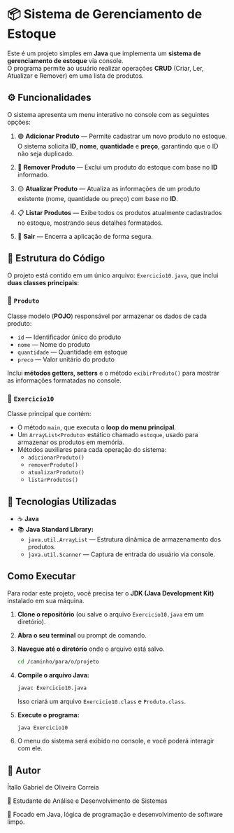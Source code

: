 # 📦 Sistema de Gerenciamento de Estoque

Este é um projeto simples em **Java** que implementa um **sistema de gerenciamento de estoque** via console.  
O programa permite ao usuário realizar operações **CRUD** (Criar, Ler, Atualizar e Remover) em uma lista de produtos.


## ⚙️ Funcionalidades

O sistema apresenta um menu interativo no console com as seguintes opções:

1. 🟢 **Adicionar Produto** — Permite cadastrar um novo produto no estoque.  
   O sistema solicita **ID**, **nome**, **quantidade** e **preço**, garantindo que o ID não seja duplicado.

2. 🔴 **Remover Produto** — Exclui um produto do estoque com base no **ID** informado.

3. 🟡 **Atualizar Produto** — Atualiza as informações de um produto existente (nome, quantidade ou preço) com base no **ID**.

4. 📋 **Listar Produtos** — Exibe todos os produtos atualmente cadastrados no estoque, mostrando seus detalhes formatados.

5. 🚪 **Sair** — Encerra a aplicação de forma segura.


## 🧱 Estrutura do Código

O projeto está contido em um único arquivo: `Exercicio10.java`, que inclui **duas classes principais**:

### 🔹 `Produto`
Classe modelo (**POJO**) responsável por armazenar os dados de cada produto:
- `id` — Identificador único do produto  
- `nome` — Nome do produto  
- `quantidade` — Quantidade em estoque  
- `preco` — Valor unitário do produto  

Inclui **métodos getters, setters** e o método `exibirProduto()` para mostrar as informações formatadas no console.

### 🔹 `Exercicio10`
Classe principal que contém:
- O método `main`, que executa o **loop do menu principal**.  
- Um `ArrayList<Produto>` estático chamado `estoque`, usado para armazenar os produtos em memória.  
- Métodos auxiliares para cada operação do sistema:  
  - `adicionarProduto()`  
  - `removerProduto()`  
  - `atualizarProduto()`  
  - `listarProdutos()`


## 🧰 Tecnologias Utilizadas

- ☕ **Java**
- 📚 **Java Standard Library:**
  - `java.util.ArrayList` — Estrutura dinâmica de armazenamento dos produtos.
  - `java.util.Scanner` — Captura de entrada do usuário via console.


## Como Executar

Para rodar este projeto, você precisa ter o **JDK (Java Development Kit)** instalado em sua máquina.

1.  **Clone o repositório** (ou salve o arquivo `Exercicio10.java` em um diretório).

2.  **Abra o seu terminal** ou prompt de comando.

3.  **Navegue até o diretório** onde o arquivo está salvo.
    ```bash
    cd /caminho/para/o/projeto
    ```

4.  **Compile o arquivo Java:**
    ```bash
    javac Exercicio10.java
    ```
    Isso criará um arquivo `Exercicio10.class` e `Produto.class`.

5.  **Execute o programa:**
    ```bash
    java Exercicio10
    ```

6.  O menu do sistema será exibido no console, e você poderá interagir com ele.
   

## 🧠 Autor
Ítallo Gabriel de Oliveira Correia

💼 Estudante de Análise e Desenvolvimento de Sistemas

📍 Focado em Java, lógica de programação e desenvolvimento de software limpo.
